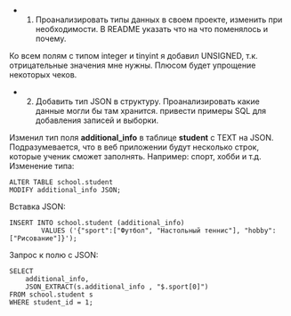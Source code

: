 - 1) Проанализировать типы данных в своем проекте, изменить при необходимости. В README указать что на что поменялось и почему.

Ко всем полям с типом integer и tinyint я добавил UNSIGNED, т.к. отрицательные значения мне нужны. Плюсом будет упрощение некоторых чеков.
- 2) Добавить тип JSON в структуру. Проанализировать какие данные могли бы там хранится. привести примеры SQL для добавления записей и выборки.

Изменил тип поля **additional_info** в таблице **student** c TEXT на JSON. Подразумевается, что в веб приложении будут несколько строк, которые ученик сможет заполнять. Например: спорт, хобби и т.д.
Изменение типа:
```
ALTER TABLE school.student 
MODIFY additional_info JSON;
```
Вставка JSON:
```
INSERT INTO school.student (additional_info)
        VALUES ('{"sport":["Футбол", "Настольный теннис"], "hobby":["Рисование"]}');
```
Запрос к полю с JSON:
```
SELECT 
	additional_info,
	JSON_EXTRACT(s.additional_info , "$.sport[0]")
FROM school.student s 
WHERE student_id = 1;
```